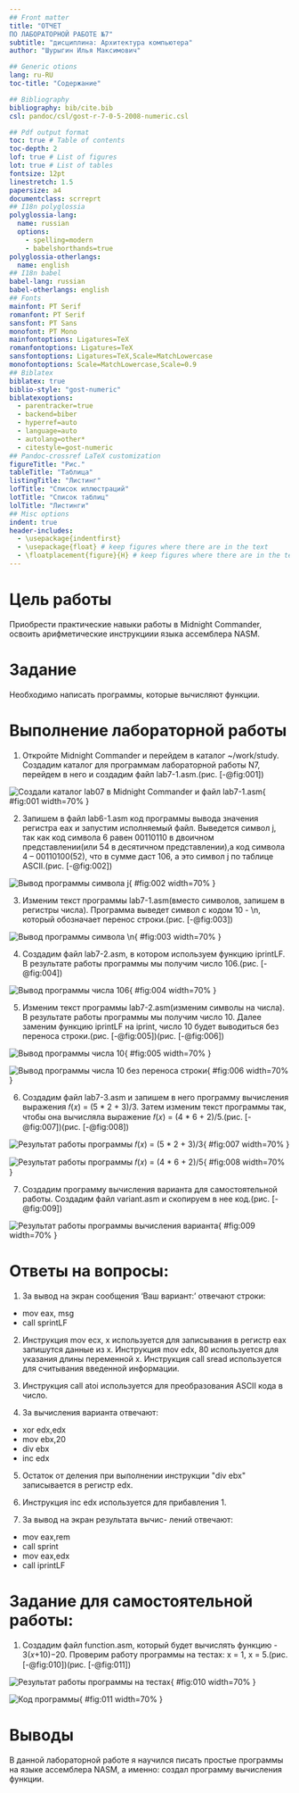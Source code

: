 ```yaml
---
## Front matter
title: "ОТЧЕТ 
ПО ЛАБОРАТОРНОЙ РАБОТЕ №7"
subtitle: "дисциплина: Архитектура компьютера"
author: "Шурыгин Илья Максимович"

## Generic otions
lang: ru-RU
toc-title: "Содержание"

## Bibliography
bibliography: bib/cite.bib
csl: pandoc/csl/gost-r-7-0-5-2008-numeric.csl

## Pdf output format
toc: true # Table of contents
toc-depth: 2
lof: true # List of figures
lot: true # List of tables
fontsize: 12pt
linestretch: 1.5
papersize: a4
documentclass: scrreprt
## I18n polyglossia
polyglossia-lang:
  name: russian
  options:
	- spelling=modern
	- babelshorthands=true
polyglossia-otherlangs:
  name: english
## I18n babel
babel-lang: russian
babel-otherlangs: english
## Fonts
mainfont: PT Serif
romanfont: PT Serif
sansfont: PT Sans
monofont: PT Mono
mainfontoptions: Ligatures=TeX
romanfontoptions: Ligatures=TeX
sansfontoptions: Ligatures=TeX,Scale=MatchLowercase
monofontoptions: Scale=MatchLowercase,Scale=0.9
## Biblatex
biblatex: true
biblio-style: "gost-numeric"
biblatexoptions:
  - parentracker=true
  - backend=biber
  - hyperref=auto
  - language=auto
  - autolang=other*
  - citestyle=gost-numeric
## Pandoc-crossref LaTeX customization
figureTitle: "Рис."
tableTitle: "Таблица"
listingTitle: "Листинг"
lofTitle: "Список иллюстраций"
lotTitle: "Список таблиц"
lolTitle: "Листинги"
## Misc options
indent: true
header-includes:
  - \usepackage{indentfirst}
  - \usepackage{float} # keep figures where there are in the text
  - \floatplacement{figure}{H} # keep figures where there are in the text
---
```


# Цель работы

Приобрести практические навыки работы в Midnight Commander, освоить арифметические инструкциии языка ассемблера NASM.

# Задание

Необходимо написать программы, которые вычисляют функции.

# Выполнение лабораторной работы

1. Откройте Midnight Commander и перейдем в каталог ~/work/study. Создадим каталог для программам лабораторной работы N7, перейдем в него и создадим файл lab7-1.asm.(рис. [-@fig:001])

![Создали каталог lab07 в Midnight Commander и файл lab7-1.asm](image/img-1.jpg){ #fig:001 width=70% }

2. Запишем в файл lab6-1.asm код программы вывода значения регистра eax и запустим исполняемый файл. Выведется символ j, так как код символа 6 равен 00110110 в двоичном представлении(или 54 в десятичном представлении),а код символа 4 – 00110100(52), что в сумме даст 106, а это символ j по таблице ASCII.(рис. [-@fig:002])

![Вывод программы символа j](image/img-2.jpg){ #fig:002 width=70% }

3. Изменим текст программы lab7-1.asm(вместо символов, запишем в регистры числа). Программа выведет символ с кодом 10 - \n, который обозначает перенос строки.(рис. [-@fig:003])

![Вывод программы символа \n](image/img-3.jpg){ #fig:003 width=70% }

4. Создадим файл lab7-2.asm, в котором используем функцию iprintLF. В результате работы программы мы получим число 106.(рис. [-@fig:004])

![Вывод программы числа 106](image/img-4.jpg){ #fig:004 width=70% }

5. Изменим текст программы lab7-2.asm(изменим символы на числа). В результате работы программы мы получим число 10. Далее заменим функцию iprintLF на iprint, число 10 будет выводиться без переноса строки.(рис. [-@fig:005])(рис. [-@fig:006])

![Вывод программы числа 10](image/img-5.jpg){ #fig:005 width=70% }

![Вывод программы числа 10 без переноса строки](image/img-6.jpg){ #fig:006 width=70% }

6. Создадим файл lab7-3.asm и запишем в него программу вычисления выражения 𝑓(𝑥) = (5 * 2 + 3)/3. Затем изменим текст программы так, чтобы она вычисляла выражение 𝑓(𝑥) = (4 * 6 + 2)/5.(рис. [-@fig:007])(рис. [-@fig:008])

![Результат работы программы 𝑓(𝑥) = (5 * 2 + 3)/3](image/img-7.jpg){ #fig:007 width=70% }

![Результат работы программы 𝑓(𝑥) = (4 * 6 + 2)/5](image/img-8.jpg){ #fig:008 width=70% }

7. Создадим программу вычисления варианта для самостоятельной работы. Создадим файл variant.asm и скопируем в нее код.(рис. [-@fig:009])

![Результат работы программы вычисления варианта](image/img-9.jpg){ #fig:009 width=70% }

# Ответы на вопросы:

1. За вывод на экран сообщения ‘Ваш вариант:’ отвечают строки: 
 - mov  eax, msg
 - call sprintLF

2. Инструкция mov ecx, x используется для записывания в регистр eax запишутся данные из x. Инструкция mov edx, 80 используется для указания длины переменной х. Инструкция call sread используется для считывания введенной информации.

3. Инструкция call atoi используется для преобразования ASCII кода в число.

4. За вычисления варианта отвечают:
 - xor edx,edx
 - mov ebx,20
 - div ebx
 - inc edx

5. Остаток от деления при выполнении инструкции "div ebx" записывается в регистр edx.

6. Инструкция inc edx используется для прибавления 1.

7. За вывод на экран результата вычис-
лений отвечают:
 - mov  eax,rem
 - call sprint
 - mov  eax,edx
 - call iprintLF

# Задание для самостоятельной работы:

1. Создадим файл function.asm, который будет вычислять функцию - 3(𝑥+10)−20. Проверим работу программы на тестах: х = 1, х = 5.(рис. [-@fig:010])(рис. [-@fig:011])

![Результат работы программы на тестах](image/img-10.jpg){ #fig:010 width=70% }

![Код программы](image/img-11.jpg){ #fig:011 width=70% }

# Выводы

В данной лабораторной работе я научился писать простые программы на языке ассемблера NASM, а именно: создал программу вычисления функции.